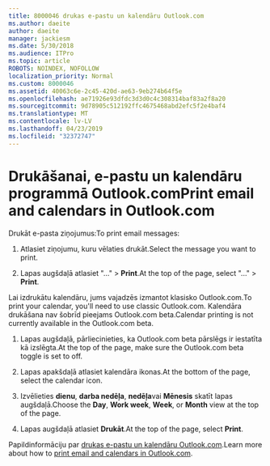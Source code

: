 ```yaml
---
title: 8000046 drukas e-pastu un kalendāru Outlook.com
ms.author: daeite
author: daeite
manager: jackiesm
ms.date: 5/30/2018
ms.audience: ITPro
ms.topic: article
ROBOTS: NOINDEX, NOFOLLOW
localization_priority: Normal
ms.custom: 8000046
ms.assetid: 40063c6e-2c45-420d-ae63-9eb274b64f5e
ms.openlocfilehash: ae71926e93dfdc3d3d0c4c308314baf83a2f8a20
ms.sourcegitcommit: 9d78905c512192ffc4675468abd2efc5f2e4baf4
ms.translationtype: MT
ms.contentlocale: lv-LV
ms.lasthandoff: 04/23/2019
ms.locfileid: "32372747"
---
```

# <a name="print-email-and-calendars-in-outlookcom"></a><span data-ttu-id="2ff28-102">Drukāšanai, e-pastu un kalendāru programmā Outlook.com</span><span class="sxs-lookup"><span data-stu-id="2ff28-102">Print email and calendars in Outlook.com</span></span>

<span data-ttu-id="2ff28-103">Drukāt e-pasta ziņojumus:</span><span class="sxs-lookup"><span data-stu-id="2ff28-103">To print email messages:</span></span>
  
1. <span data-ttu-id="2ff28-104">Atlasiet ziņojumu, kuru vēlaties drukāt.</span><span class="sxs-lookup"><span data-stu-id="2ff28-104">Select the message you want to print.</span></span>
    
2. <span data-ttu-id="2ff28-105">Lapas augšdaļā atlasiet "…" \> **Print**.</span><span class="sxs-lookup"><span data-stu-id="2ff28-105">At the top of the page, select "..." \> **Print**.</span></span> 
    
<span data-ttu-id="2ff28-106">Lai izdrukātu kalendāru, jums vajadzēs izmantot klasisko Outlook.com.</span><span class="sxs-lookup"><span data-stu-id="2ff28-106">To print your calendar, you'll need to use classic Outlook.com.</span></span> <span data-ttu-id="2ff28-107">Kalendāra drukāšana nav šobrīd pieejams Outlook.com beta.</span><span class="sxs-lookup"><span data-stu-id="2ff28-107">Calendar printing is not currently available in the Outlook.com beta.</span></span>
  
1. <span data-ttu-id="2ff28-108">Lapas augšdaļā, pārliecinieties, ka Outlook.com beta pārslēgs ir iestatīta kā izslēgta.</span><span class="sxs-lookup"><span data-stu-id="2ff28-108">At the top of the page, make sure the Outlook.com beta toggle is set to off.</span></span>
    
2. <span data-ttu-id="2ff28-109">Lapas apakšdaļā atlasiet kalendāra ikonas.</span><span class="sxs-lookup"><span data-stu-id="2ff28-109">At the bottom of the page, select the calendar icon.</span></span>
    
3. <span data-ttu-id="2ff28-110">Izvēlieties **dienu**, **darba nedēļa**, **nedēļa**vai **Mēnesis** skatīt lapas augšdaļā.</span><span class="sxs-lookup"><span data-stu-id="2ff28-110">Choose the **Day**, **Work week**, **Week**, or **Month** view at the top of the page.</span></span> 
    
4. <span data-ttu-id="2ff28-111">Lapas augšdaļā atlasiet **Drukāt**.</span><span class="sxs-lookup"><span data-stu-id="2ff28-111">At the top of the page, select **Print**.</span></span> 
    
<span data-ttu-id="2ff28-112">Papildinformāciju par [drukas e-pastu un kalendāru Outlook.com](https://go.microsoft.com/fwlink/p/?linkid=2001208&amp;clcid=0x409).</span><span class="sxs-lookup"><span data-stu-id="2ff28-112">Learn more about how to [print email and calendars in Outlook.com](https://go.microsoft.com/fwlink/p/?linkid=2001208&amp;clcid=0x409).</span></span>
  

